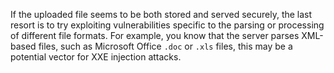 <!-- @TODO: Link XXE Injection from Server-side vulnerabilities -->
If the uploaded file seems to be both stored and served securely, the last resort is to try exploiting vulnerabilities specific to the parsing or processing of different file formats. For example, you know that the server parses XML-based files, such as Microsoft Office `.doc` or `.xls` files, this may be a potential vector for XXE injection attacks. 